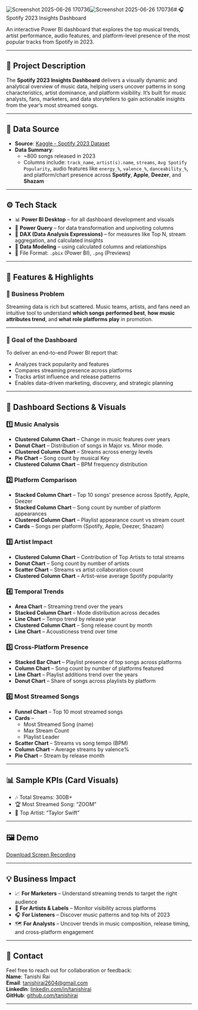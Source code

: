 ![Screenshot 2025-06-26 170736](https://github.com/user-attachments/assets/98b4079e-037f-4dbd-b864-f5ca79da30f5)![Screenshot 2025-06-26 170736](https://github.com/user-attachments/assets/98b4079e-037f-4dbd-b864-f5ca79da30f5)# 🎧 Spotify 2023 Insights Dashboard

An interactive Power BI dashboard that explores the top musical trends, artist performance, audio features, and platform-level presence of the most popular tracks from Spotify in 2023.

---

## 📝 Project Description

The **Spotify 2023 Insights Dashboard** delivers a visually dynamic and analytical overview of music data, helping users uncover patterns in song characteristics, artist dominance, and platform visibility. It’s built for music analysts, fans, marketers, and data storytellers to gain actionable insights from the year’s most streamed songs.

---

## 📂 Data Source

- **Source**: [Kaggle - Spotify 2023 Dataset](https://www.kaggle.com/datasets/nelgiriyewithana/top-spotify-songs-2023)
- **Data Summary**:
  - ~800 songs released in 2023
  - Columns include: `track_name`, `artist(s).name`, `streams`, `Avg Spotify Popularity`, audio features like `energy_%`, `valence_%`, `danceability_%`, and platform/chart presence across **Spotify**, **Apple**, **Deezer**, and **Shazam**

---

## ⚙️ Tech Stack

- 📊 **Power BI Desktop** – for all dashboard development and visuals
- 🧹 **Power Query** – for data transformation and unpivoting columns
- 🧠 **DAX (Data Analysis Expressions)** – for measures like Top N, stream aggregation, and calculated insights
- 🔗 **Data Modeling** – using calculated columns and relationships
- 📁 File Format: `.pbix` (Power BI), `.png` (Previews)

---

## 🚀 Features & Highlights

### 🎯 Business Problem

Streaming data is rich but scattered. Music teams, artists, and fans need an intuitive tool to understand **which songs performed best**, **how music attributes trend**, and **what role platforms play** in promotion.

---

### 🎯 Goal of the Dashboard

To deliver an end-to-end Power BI report that:
- Analyzes track popularity and features
- Compares streaming presence across platforms
- Tracks artist influence and release patterns
- Enables data-driven marketing, discovery, and strategic planning

---

## 🧭 Dashboard Sections & Visuals

### 1️⃣ Music Analysis
- **Clustered Column Chart** – Change in music features over years
- **Donut Chart** – Distribution of songs in Major vs. Minor mode.
- **Clustered Column Chart** – Streams across energy levels
- **Pie Chart** – Song count by musical Key
- **Clustered Column Chart** – BPM frequency distribution

### 2️⃣ Platform Comparison
- **Stacked Column Chart** – Top 10 songs’ presence across Spotify, Apple, Deezer
- **Stacked Column Chart** – Song count by number of platform appearances
- **Clustered Column Chart** – Playlist appearance count vs stream count
- **Cards** – Songs per platform (Spotify, Apple, Deezer, Shazam)

### 3️⃣ Artist Impact
- **Clustered Column Chart** – Contribution of Top Artists to total streams
- **Donut Chart** – Song count by number of artists
- **Scatter Chart** – Streams vs artist collaboration count
- **Clustered Column Chart** – Artist-wise average Spotify popularity

### 4️⃣ Temporal Trends
- **Area Chart** – Streaming trend over the years
- **Stacked Column Chart** – Mode distribution across decades
- **Line Chart** – Tempo trend by release year
- **Clustered Column Chart** – Song release count by month
- **Line Chart** – Acousticness trend over time

### 5️⃣ Cross-Platform Presence
- **Stacked Bar Chart** – Playlist presence of top songs across platforms
- **Column Chart** – Song count by number of platforms featured
- **Line Chart** – Playlist additions trend over the years
- **Donut Chart** – Share of songs across playlists by platform

### 6️⃣ Most Streamed Songs
- **Funnel Chart** – Top 10 most streamed songs
- **Cards** – 
  - Most Streamed Song (name)
  - Max Stream Count
  - Playlist Leader
- **Scatter Chart** – Streams vs song tempo (BPM)
- **Column Chart** – Average streams by valence%
- **Pie Chart** – Stream by release month

---

## 📊 Sample KPIs (Card Visuals)
- 🎶 Total Streams: 300B+
- 🏆 Most Streamed Song: “ZOOM”
- 🧠 Top Artist: “Taylor Swift”

---

## 🖼️ Demo
[Download Screen Recording](<./Spotify2023 Analysis.mp4>)

---

## 💡 Business Impact

- 📈 **For Marketers** – Understand streaming trends to target the right audience
- 🎤 **For Artists & Labels** – Monitor visibility across platforms
- 🎧 **For Listeners** – Discover music patterns and top hits of 2023
- 🗺️ **For Analysts** – Uncover trends in music composition, release timing, and cross-platform engagement

---

## 📩 Contact

Feel free to reach out for collaboration or feedback:  
**Name**: Tanishi Rai  
**Email**: tanishirai2604@gmail.com  
**LinkedIn**: [linkedin.com/in/tanishirai](https://www.linkedin.com/in/tanishi-rai-38974b282/)  
**GitHub**: [github.com/tanishirai](https://github.com/tanishirai)

---

